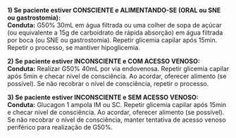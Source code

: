 **1) Se paciente estiver CONSCIENTE e ALIMENTANDO-SE (ORAL ou SNE ou gastrostomia):  
Conduta:** G50% 30mL em água filtrada ou uma colher de sopa de açúcar (ou equivalente a 15g de carboidrato de rápida absorção) em água filtrada por boca (ou SNE ou gastrostomia). Repetir glicemia capilar após 15min. Repetir o processo, se mantiver hipoglicemia.

**2) Se paciente estiver INCONSCIENTE e COM ACESSO VENOSO:  
Conduta:** Realizar G50% 40mL por via endovenosa. Repetir glicemia capilar após 5min e checar nível de consciência. Ao acordar, oferecer alimento (se possível). Se não recobrar o nível de consciência, repetir o processo.

**3) Se paciente estiver INCONSCIENTE e SEM ACESSO VENOSO:  
Conduta:** Glucagon 1 ampola IM ou SC. Repetir glicemia capilar após 15min e checar nível de consciência. Ao acordar, oferecer alimento (se possível). Se não recobrar o nível de consciência, manter tentativa de acesso venoso periférico para realização de G50%.